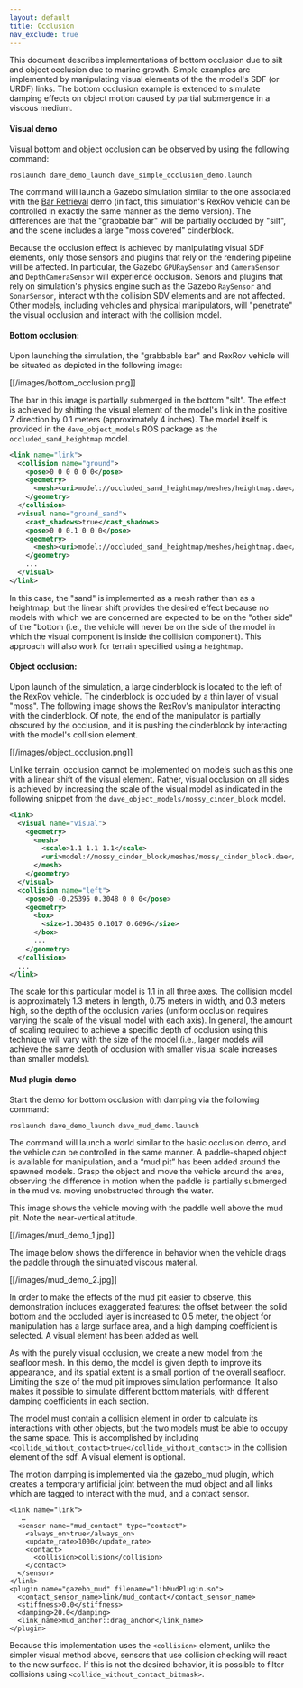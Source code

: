 ```yaml
---
layout: default
title: Occlusion
nav_exclude: true
---
```


This document describes implementations of bottom occlusion due to silt and object occlusion due to marine growth.  Simple examples are implemented by manipulating visual elements of the the model's SDF (or URDF) links.  The bottom occlusion example is extended to simulate damping effects on object motion caused by partial submergence in a viscous medium.

#### Visual demo

Visual bottom and object occlusion can be observed by using the following command:

```
roslaunch dave_demo_launch dave_simple_occlusion_demo.launch
```

The command will launch a Gazebo simulation similar to the one associated with the [Bar Retrieval](Teleop-Bar-Retrieval) demo (in fact, this simulation's RexRov vehicle can be controlled in exactly the same  manner as the demo version).  The differences are that the "grabbable bar" will be partially occluded by "silt", and the scene includes a large "moss covered" cinderblock.

Because the occlusion effect is achieved by manipulating visual SDF elements, only those sensors and plugins that rely on the rendering pipeline will be affected.  In particular, the Gazebo `GPURaySensor` and `CameraSensor` and `DepthCameraSensor` will experience occlusion.  Senors and plugins that rely on simulation's physics engine such as the Gazebo `RaySensor` and `SonarSensor`, interact with the collision SDV elements and are not affected.  Other models, including vehicles and physical manipulators, will "penetrate" the visual occlusion and interact with the collision model.

#### Bottom occlusion:

Upon launching the simulation, the "grabbable bar" and RexRov vehicle will be situated as depicted in the following image:

[[/images/bottom_occlusion.png]]

The bar in this image is partially submerged in the bottom "silt".  The effect is achieved by shifting the visual element of the model's link in the positive Z direction by 0.1 meters (approximately 4 inches).  The model itself is provided in the `dave_object_models` ROS package as the `occluded_sand_heightmap` model.

```xml
<link name="link">
  <collision name="ground">
    <pose>0 0 0 0 0 0</pose>
    <geometry>
      <mesh><uri>model://occluded_sand_heightmap/meshes/heightmap.dae</uri></mesh>
    </geometry>
  </collision>
  <visual name="ground_sand">
    <cast_shadows>true</cast_shadows>
    <pose>0 0 0.1 0 0 0</pose>
    <geometry>
      <mesh><uri>model://occluded_sand_heightmap/meshes/heightmap.dae</uri></mesh>
    </geometry>
    ...
  </visual>
</link>
```

In this case, the "sand" is implemented as a mesh rather than as a heightmap, but the linear shift provides the desired effect because no models with which we are concerned are expected to be on the "other side" of the "bottom (i.e., the vehicle will never be on the side of the model in which the visual component is inside the collision component).  This approach will also work for terrain specified using a ``heightmap``.

#### Object occlusion:

Upon launch of the simulation, a large cinderblock is located to the left of the RexRov vehicle.  The cinderblock is occluded by a thin layer of visual "moss".  The following image shows the RexRov's manipulator interacting with the cinderblock.  Of note, the end of the manipulator is partially obscured by the occlusion, and it is pushing the cinderblock by interacting with the model's collision element.

[[/images/object_occlusion.png]]

Unlike terrain, occlusion cannot be implemented on models such as this one with a linear shift of the visual element.  Rather, visual occlusion on all sides is achieved by increasing the scale of the visual model as indicated in the following snippet from the `dave_object_models/mossy_cinder_block` model.

```xml
<link>
  <visual name="visual">
    <geometry>
      <mesh>
        <scale>1.1 1.1 1.1</scale>
        <uri>model://mossy_cinder_block/meshes/mossy_cinder_block.dae</uri>
      </mesh>
    </geometry>
  </visual>
  <collision name="left">
    <pose>0 -0.25395 0.3048 0 0 0</pose>
    <geometry>
      <box>
        <size>1.30485 0.1017 0.6096</size>
      </box>
      ...
    </geometry>
  </collision>
  ...
</link>
```

The scale for this particular model is 1.1 in all three axes.  The collision model is approximately 1.3 meters in length, 0.75 meters in width, and 0.3 meters high, so the depth of the occlusion varies (uniform occlusion requires varying the scale of the visual model with each axis). In general, the amount of scaling required to achieve a specific depth of occlusion using this technique will vary with the size of the model (i.e., larger models will achieve the same depth of occlusion with smaller visual scale increases than smaller models).

#### Mud plugin demo

Start the demo for bottom occlusion with damping via the following command:

```
roslaunch dave_demo_launch dave_mud_demo.launch
```

The command will launch a world similar to the basic occlusion demo, and the vehicle can be controlled in the same manner.  A paddle-shaped object is available for manipulation, and a “mud pit” has been added around the spawned models.  Grasp the object and move the vehicle around the area, observing the difference in motion when the paddle is partially submerged in the mud vs. moving unobstructed through the water.

This image shows the vehicle moving with the paddle well above the mud pit.  Note the near-vertical attitude.

[[/images/mud_demo_1.jpg]]

The image below shows the difference in behavior when the vehicle drags the paddle through the simulated viscous material.

[[/images/mud_demo_2.jpg]]

In order to make the effects of the mud pit easier to observe, this demonstration includes exaggerated features: the offset between the solid bottom and the occluded layer is increased to 0.5 meter, the object for manipulation has a large surface area, and a high damping coefficient is selected.  A visual element has been added as well.

As with the purely visual occlusion, we create a new model from the seafloor mesh.  In this demo, the model is given depth to improve its appearance, and its spatial extent is a small portion of the overall seafloor.  Limiting the size of the mud pit improves simulation performance.  It also makes it possible to simulate different bottom materials, with different damping coefficients in each section.

The model must contain a collision element in order to calculate its interactions with other objects, but the two models must be able to occupy the same space.  This is accomplished by including `<collide_without_contact>true</collide_without_contact>` in the collision element of the sdf.  A visual element is optional.

The motion damping is implemented via the gazebo_mud plugin, which creates a temporary artificial joint between the mud object and all links which are tagged to interact with the mud, and a contact sensor.

```
<link name="link">
   …
  <sensor name="mud_contact" type="contact">
    <always_on>true</always_on>
    <update_rate>1000</update_rate>
    <contact>
      <collision>collision</collision>
    </contact>
  </sensor>
</link>
<plugin name="gazebo_mud" filename="libMudPlugin.so">
  <contact_sensor_name>link/mud_contact</contact_sensor_name>
  <stiffness>0.0</stiffness>
  <damping>20.0</damping>
  <link_name>mud_anchor::drag_anchor</link_name>
</plugin>
```
Because this implementation uses the `<collision>` element, unlike the simpler visual method above, sensors that use collision checking will react to the new surface.  If this is not the desired behavior, it is possible to filter collisions using `<collide_without_contact_bitmask>`.
